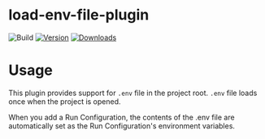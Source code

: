 # load-env-file-plugin

![Build](https://github.com/kroyeeg/intellij-env-file-plugin/workflows/Build/badge.svg)
[![Version](https://img.shields.io/jetbrains/plugin/v/MARKETPLACE_ID.svg)](https://plugins.jetbrains.com/plugin/MARKETPLACE_ID)
[![Downloads](https://img.shields.io/jetbrains/plugin/d/MARKETPLACE_ID.svg)](https://plugins.jetbrains.com/plugin/MARKETPLACE_ID)

# Usage
<!-- Plugin description -->
This plugin provides support for `.env` file in the project root.
`.env` file loads once when the project is opened.

When you add a Run Configuration, the contents of the .env file are automatically set as the Run Configuration's environment variables.
<!-- Plugin description end -->
